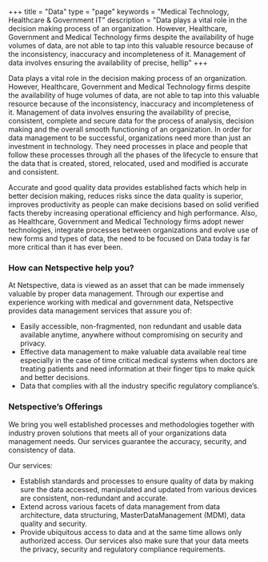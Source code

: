 +++
title =  "Data"
type = "page"
keywords = "Medical Technology, Healthcare & Government IT"
description = "Data plays a vital role in the decision making process of an organization. However, Healthcare, Government and Medical Technology firms despite the availability of huge volumes of data, are not able to tap into this valuable resource because of the inconsistency, inaccuracy and incompleteness of it. Management of data involves ensuring the availability of precise, hellip"
+++

Data plays a vital role in the decision making process of an organization. However, Healthcare, Government and Medical Technology firms despite the availability of huge volumes of data, are not able to tap into this valuable resource because of the inconsistency, inaccuracy and incompleteness of it. Management of data involves ensuring the availability of precise, consistent, complete and secure data for the process of analysis, decision making and the overall smooth functioning of an organization. In order for data management to be successful, organizations need more than just an investment in technology. They need processes in place and people that follow these processes through all the phases of the lifecycle to ensure that the data that is created, stored, relocated, used and modified is accurate and consistent.

Accurate and good quality data provides established facts which help in better decision making, reduces risks since the data quality is superior, improves productivity as people can make decisions based on solid verified facts thereby increasing operational efficiency and high performance. Also, as Healthcare, Government and Medical Technology firms adopt newer technologies, integrate processes between organizations and evolve use of new forms and types of data, the need to be focused on Data today is far more critical than it has ever been.

### How can Netspective help you?

At Netspective, data is viewed as an asset that can be made immensely valuable by proper data management. Through our expertise and experience working with medical and government data, Netspective provides data management services that assure you of:

* Easily accessible, non-fragmented, non redundant and usable data available anytime, anywhere without compromising on security and privacy.
* Effective data management to make valuable data available real time especially in the case of time critical medical systems when doctors are treating patients and need information at their finger tips to make quick and better decisions.
* Data that complies with all the industry specific regulatory compliance’s.

### Netspective’s Offerings

We bring you well established processes and methodologies together with industry proven solutions that meets all of your organizations data management needs. Our services guarantee the accuracy, security, and consistency of data.

Our services:

* Establish standards and processes to ensure quality of data by making sure the data accessed, manipulated and updated from various devices are consistent, non-redundant and accurate.
* Extend across various facets of data management from data architecture, data structuring, MasterDataManagement (MDM), data quality and security.
* Provide ubiquitous access to data and at the same time allows only authorized access. Our services also make sure that your data meets the privacy, security and regulatory compliance requirements.